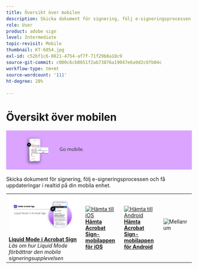 ```yaml
---
title: Översikt över mobilen
description: Skicka dokument för signering, följ e-signeringsprocessen och få uppdateringar i realtid på din mobila enhet
role: User
product: adobe sign
level: Intermediate
topic-revisit: Mobile
thumbnail: KT-6854.jpg
exl-id: c52bf1c6-0821-4754-af7f-71f29b8a18c9
source-git-commit: c000c6cb0651f2ab73876a19047e6a9d2c6fb04c
workflow-type: tm+mt
source-wordcount: '111'
ht-degree: 28%

---
```


# Översikt över mobilen

![Sign Mobile Image](../assets/Hero-Mobile.png)

Skicka dokument för signering, följ e-signeringsprocessen och få uppdateringar i realtid på din mobila enhet.

<table style="table-layout:fixed">
<tr>
  <td>
    <a href="liquidmode.md">
      <img alt="Liquid Mode i Acrobat Sign" src="assets/liquidmode.png" />
    </a>
    <div>
    <a href="liquidmode.md"><strong>Liquid Mode i Acrobat Sign</strong></a>
    </div>
    <em>Läs om hur Liquid Mode förbättrar den mobila signeringsupplevelsen</em>
    <br>
  </td>
  <td>
    <a href="https://itunes.apple.com/se/app/adobe-sign/id481082197?mt=8" target="_blank">
      <img alt="Hämta till iOS" src="assets/Mobile_iOS.png" />
    </a>
    <div>
    <a href="https://itunes.apple.com/us/app/adobe-sign/id481082197?mt=8" target="_blank"><strong>Hämta Acrobat Sign-mobilappen för iOS</strong></a>
    <br>
  </td>
  <td>
    <a href="https://play.google.com/store/apps/details?id=com.adobe.echosign&amp;hl=sv" target="_blank">
      <img alt="Hämta till Android" src="assets/Mobile_Android.png" />
    </a>
    <div>
    <a href="https://play.google.com/store/apps/details?id=com.adobe.echosign&amp;hl=en" target="_blank"><strong>Hämta Acrobat Sign-mobilappen för Android</strong></a>
    <br>
  </td>
  <td>
    <img alt="Mellanrum" src="../assets/Whitespacer.png" />
    <div>
    <br>
  </td>
</tr>
</table>
